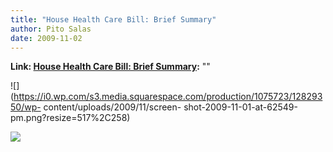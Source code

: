```yaml
---
title: "House Health Care Bill: Brief Summary"
author: Pito Salas
date: 2009-11-02
---
```


**Link: [House Health Care Bill: Brief Summary](None):** ""

![](https://i0.wp.com/s3.media.squarespace.com/production/1075723/12829350/wp-
content/uploads/2009/11/screen-
shot-2009-11-01-at-62549-pm.png?resize=517%2C258)

![](https://i0.wp.com/img.zemanta.com/pixy.gif?w=584)


